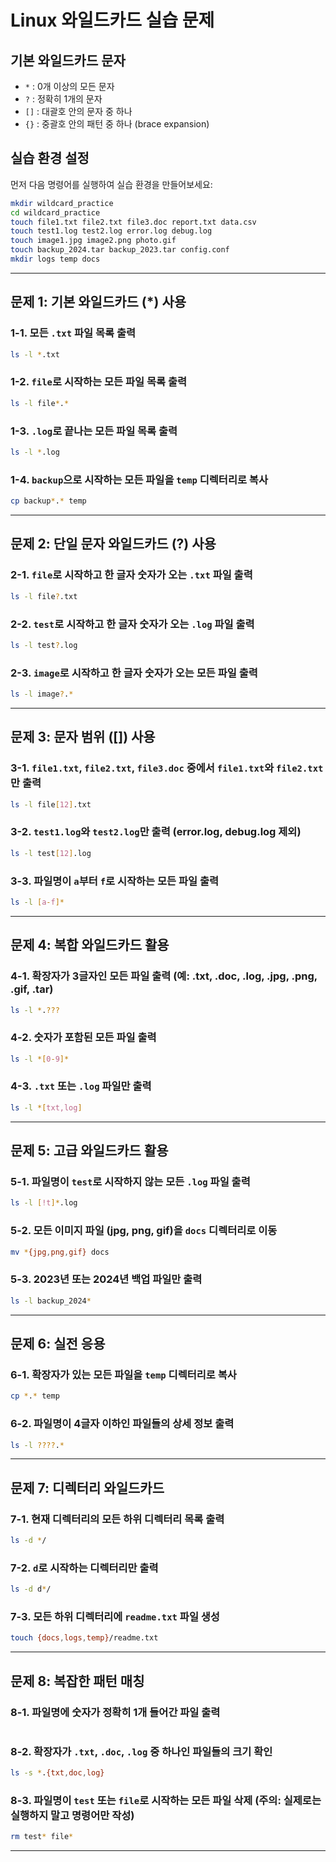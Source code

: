 # Linux 와일드카드 실습 문제

## 기본 와일드카드 문자
- `*` : 0개 이상의 모든 문자
- `?` : 정확히 1개의 문자
- `[]` : 대괄호 안의 문자 중 하나
- `{}` : 중괄호 안의 패턴 중 하나 (brace expansion)

## 실습 환경 설정
먼저 다음 명령어를 실행하여 실습 환경을 만들어보세요:

```bash
mkdir wildcard_practice
cd wildcard_practice
touch file1.txt file2.txt file3.doc report.txt data.csv
touch test1.log test2.log error.log debug.log
touch image1.jpg image2.png photo.gif
touch backup_2024.tar backup_2023.tar config.conf
mkdir logs temp docs
```

---

## 문제 1: 기본 와일드카드 (*) 사용

### 1-1. 모든 `.txt` 파일 목록 출력
```bash
ls -l *.txt
```

### 1-2. `file`로 시작하는 모든 파일 목록 출력
```bash
ls -l file*.*
```

### 1-3. `.log`로 끝나는 모든 파일 목록 출력
```bash
ls -l *.log
```

### 1-4. `backup`으로 시작하는 모든 파일을 `temp` 디렉터리로 복사
```bash
cp backup*.* temp
```

---

## 문제 2: 단일 문자 와일드카드 (?) 사용

### 2-1. `file`로 시작하고 한 글자 숫자가 오는 `.txt` 파일 출력
```bash
ls -l file?.txt
```

### 2-2. `test`로 시작하고 한 글자 숫자가 오는 `.log` 파일 출력
```bash
ls -l test?.log
```

### 2-3. `image`로 시작하고 한 글자 숫자가 오는 모든 파일 출력
```bash
ls -l image?.*
```

---

## 문제 3: 문자 범위 ([]) 사용

### 3-1. `file1.txt`, `file2.txt`, `file3.doc` 중에서 `file1.txt`와 `file2.txt`만 출력
```bash
ls -l file[12].txt
```

### 3-2. `test1.log`와 `test2.log`만 출력 (error.log, debug.log 제외)
```bash
ls -l test[12].log
```

### 3-3. 파일명이 `a`부터 `f`로 시작하는 모든 파일 출력
```bash
ls -l [a-f]*
```

---

## 문제 4: 복합 와일드카드 활용

### 4-1. 확장자가 3글자인 모든 파일 출력 (예: .txt, .doc, .log, .jpg, .png, .gif, .tar)
```bash
ls -l *.???
```

### 4-2. 숫자가 포함된 모든 파일 출력
```bash
ls -l *[0-9]*
```

### 4-3. `.txt` 또는 `.log` 파일만 출력
```bash
ls -l *[txt,log]
```

---

## 문제 5: 고급 와일드카드 활용

### 5-1. 파일명이 `test`로 시작하지 않는 모든 `.log` 파일 출력
```bash
ls -l [!t]*.log
```

### 5-2. 모든 이미지 파일 (jpg, png, gif)을 `docs` 디렉터리로 이동
```bash
mv *{jpg,png,gif} docs
```

### 5-3. 2023년 또는 2024년 백업 파일만 출력
```bash
ls -l backup_2024*
```

---

## 문제 6: 실전 응용

### 6-1. 확장자가 있는 모든 파일을 `temp` 디렉터리로 복사
```bash
cp *.* temp
```

### 6-2. 파일명이 4글자 이하인 파일들의 상세 정보 출력
```bash
ls -l ????.*
```

---

## 문제 7: 디렉터리 와일드카드

### 7-1. 현재 디렉터리의 모든 하위 디렉터리 목록 출력
```bash
ls -d */
```

### 7-2. `d`로 시작하는 디렉터리만 출력
```bash
ls -d d*/
```

### 7-3. 모든 하위 디렉터리에 `readme.txt` 파일 생성
```bash
touch {docs,logs,temp}/readme.txt
```

---

## 문제 8: 복잡한 패턴 매칭

### 8-1. 파일명에 숫자가 정확히 1개 들어간 파일 출력
```bash

```

### 8-2. 확장자가 `.txt`, `.doc`, `.log` 중 하나인 파일들의 크기 확인
```bash
ls -s *.{txt,doc,log}
```

### 8-3. 파일명이 `test` 또는 `file`로 시작하는 모든 파일 삭제 (주의: 실제로는 실행하지 말고 명령어만 작성)
```bash
rm test* file*
```

---